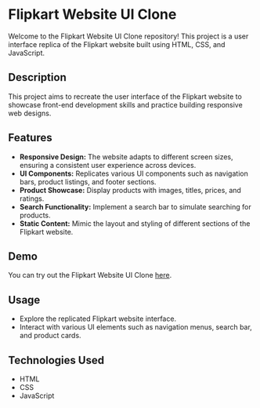 # Flipkart Website UI Clone

Welcome to the Flipkart Website UI Clone repository! This project is a user interface replica of the Flipkart website built using HTML, CSS, and JavaScript.

## Description
This project aims to recreate the user interface of the Flipkart website to showcase front-end development skills and practice building responsive web designs.

## Features
- **Responsive Design:** The website adapts to different screen sizes, ensuring a consistent user experience across devices.
- **UI Components:** Replicates various UI components such as navigation bars, product listings, and footer sections.
- **Product Showcase:** Display products with images, titles, prices, and ratings.
- **Search Functionality:** Implement a search bar to simulate searching for products.
- **Static Content:** Mimic the layout and styling of different sections of the Flipkart website.

## Demo
You can try out the Flipkart Website UI Clone [here](https://flipkart1-pied.vercel.app/).

## Usage
- Explore the replicated Flipkart website interface.
- Interact with various UI elements such as navigation menus, search bar, and product cards.

## Technologies Used
- HTML
- CSS
- JavaScript


